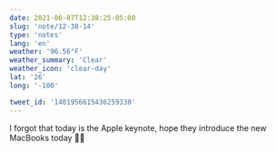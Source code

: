 ```yaml
---
date: 2021-06-07T12:38:25-05:00
slug: 'note/12-38-14'
type: 'notes'
lang: 'en'
weather: '96.56°F'
weather_summary: 'Clear'
weather_icon: 'clear-day'
lat: '26'
long: '-100'

tweet_id: '1401956615436259330'
---
```

I forgot that today is the Apple keynote, hope they introduce the new MacBooks today 🤞🏼